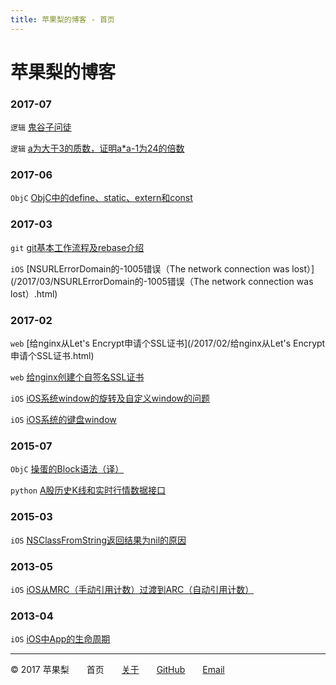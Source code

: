 ```yaml
---
title: 苹果梨的博客 - 首页
---
```


# 苹果梨的博客

### 2017-07

`逻辑` [鬼谷子问徒](/2017/07/鬼谷子问徒.html)

`逻辑` [a为大于3的质数，证明a*a-1为24的倍数](/2017/07/a为大于3的质数，证明a*a-1为24的倍数.html)

### 2017-06

`ObjC` [ObjC中的define、static、extern和const](/2017/06/ObjC中的define、static、extern和const.html)

### 2017-03

`git` [git基本工作流程及rebase介绍](/2017/03/git基本工作流程及rebase介绍.html)

`iOS` [NSURLErrorDomain的-1005错误（The network connection was lost）](/2017/03/NSURLErrorDomain的-1005错误（The network connection was lost）.html)

### 2017-02

`web` [给nginx从Let's Encrypt申请个SSL证书](/2017/02/给nginx从Let's Encrypt申请个SSL证书.html)

`web` [给nginx创建个自签名SSL证书](/2017/02/给nginx创建个自签名SSL证书.html)

`iOS` [iOS系统window的旋转及自定义window的问题](/2017/02/iOS系统window的旋转及自定义window的问题.html)

`iOS` [iOS系统的键盘window](/2017/02/iOS系统的键盘window.html)

### 2015-07

`ObjC` [操蛋的Block语法（译）](/2015/07/操蛋的Block语法（译）.html)

`python` [A股历史K线和实时行情数据接口](/2015/07/A股历史K线和实时行情数据接口.html)

### 2015-03

`iOS` [NSClassFromString返回结果为nil的原因](/2015/03/NSClassFromString返回结果为nil的原因.html)

### 2013-05

`iOS` [iOS从MRC（手动引用计数）过渡到ARC（自动引用计数）](/2013/05/iOS从MRC（手动引用计数）过渡到ARC（自动引用计数）.html)

### 2013-04

`iOS` [iOS中App的生命周期](/2013/04/iOS中App的生命周期.html)

------

© 2017 苹果梨　　首页　　[关于](/about.html)　　[GitHub](https://github.com/HarrisonXi)　　[Email](mailto:gpra8764@gmail.com)

